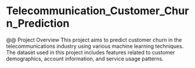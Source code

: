 # Telecommunication_Customer_Churn_Prediction

@@ Project Overview
This project aims to predict customer churn in the telecommunications industry using various machine learning techniques. The dataset used in this project includes features related to customer demographics, account information, and service usage patterns.
